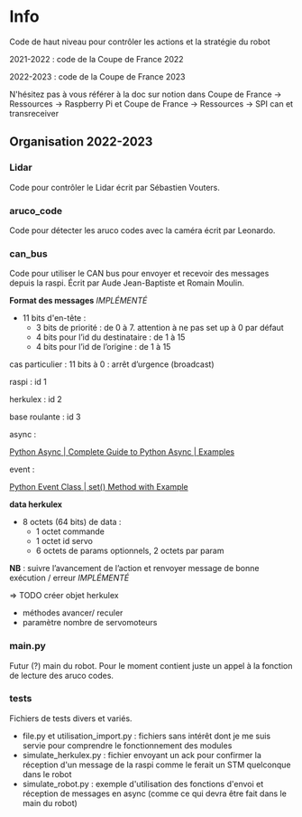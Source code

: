 # Info
Code de haut niveau pour contrôler les actions et la stratégie du robot

2021-2022 : code de la Coupe de France 2022 

2022-2023 : code de la Coupe de France 2023 

N'hésitez pas à vous référer à la doc sur notion dans Coupe de France -> Ressources -> Raspberry Pi et Coupe de France -> Ressources -> SPI can et transreceiver

## Organisation 2022-2023 

### Lidar 
Code pour contrôler le Lidar écrit par Sébastien Vouters. 

### aruco_code 
Code pour détecter les aruco codes avec la caméra écrit par Leonardo. 

### can_bus 
Code pour utiliser le CAN bus pour envoyer et recevoir des messages depuis la raspi. Écrit par Aude Jean-Baptiste et Romain Moulin. 

**Format des messages** _IMPLÉMENTÉ_
- 11 bits d'en-tête : 
  - 3 bits de priorité : de 0 à 7. attention à ne pas set up à 0 par défaut
  - 4 bits pour l’id du destinataire : de 1 à 15
  - 4 bits pour l’id de l’origine : de 1 à 15

cas particulier : 11 bits à 0 : arrêt d’urgence (broadcast) 

raspi : id 1 

herkulex : id 2 

base roulante : id 3 

async : 

[Python Async | Complete Guide to Python Async | Examples](https://www.educba.com/python-async/)

event : 

[Python Event Class | set() Method with Example](https://www.includehelp.com/python/event-set-method-with-example.aspx)

**data herkulex**
- 8 octets (64 bits) de data : 
  - 1 octet commande
  - 1 octet id servo
  - 6 octets de params optionnels, 2 octets par param

**NB** : suivre l’avancement de l’action et renvoyer message de bonne exécution / erreur _IMPLÉMENTÉ_

 ⇒ TODO créer objet herkulex 
  - méthodes avancer/ reculer
  - paramètre nombre de servomoteurs

### main.py 
Futur (?) main du robot. Pour le moment contient juste un appel à la fonction de lecture des aruco codes. 

### tests
Fichiers de tests divers et variés. 
- file.py et utilisation_import.py : fichiers sans intérêt dont je me suis servie pour comprendre le fonctionnement des modules
- simulate_herkulex.py : fichier envoyant un ack pour confirmer la réception d'un message de la raspi comme le ferait un STM quelconque dans le robot
- simulate_robot.py : exemple d'utilisation des fonctions d'envoi et réception de messages en async (comme ce qui devra être fait dans le main du robot) 
